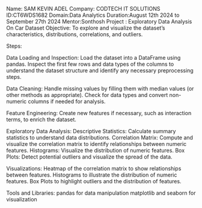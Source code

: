Name: SAM KEVIN ADEL
Company: CODTECH IT SOLUTIONS
ID:CT6WDS1682
Domain:Data Analytics
Duration:August 12th 2024 to September 27th 2024
Mentor:Sonthosh
Project : Exploratory Data Analysis On Car Dataset
Objective: To explore and visualize the dataset’s characteristics, distributions, correlations, and outliers.


Steps:

Data Loading and Inspection:
Load the dataset into a DataFrame using pandas.
Inspect the first few rows and data types of the columns to understand the dataset structure and identify any necessary preprocessing steps.

Data Cleaning:
Handle missing values by filling them with median values (or other methods as appropriate).
Check for data types and convert non-numeric columns if needed for analysis.

Feature Engineering:
Create new features if necessary, such as interaction terms, to enrich the dataset.

Exploratory Data Analysis:
Descriptive Statistics: Calculate summary statistics to understand data distributions.
Correlation Matrix: Compute and visualize the correlation matrix to identify relationships between numeric features.
Histograms: Visualize the distribution of numeric features.
Box Plots: Detect potential outliers and visualize the spread of the data.

Visualizations:
Heatmap of the correlation matrix to show relationships between features.
Histograms to illustrate the distribution of numeric features.
Box Plots to highlight outliers and the distribution of features.

Tools and Libraries:
pandas for data manipulation
matplotlib and seaborn for visualization

